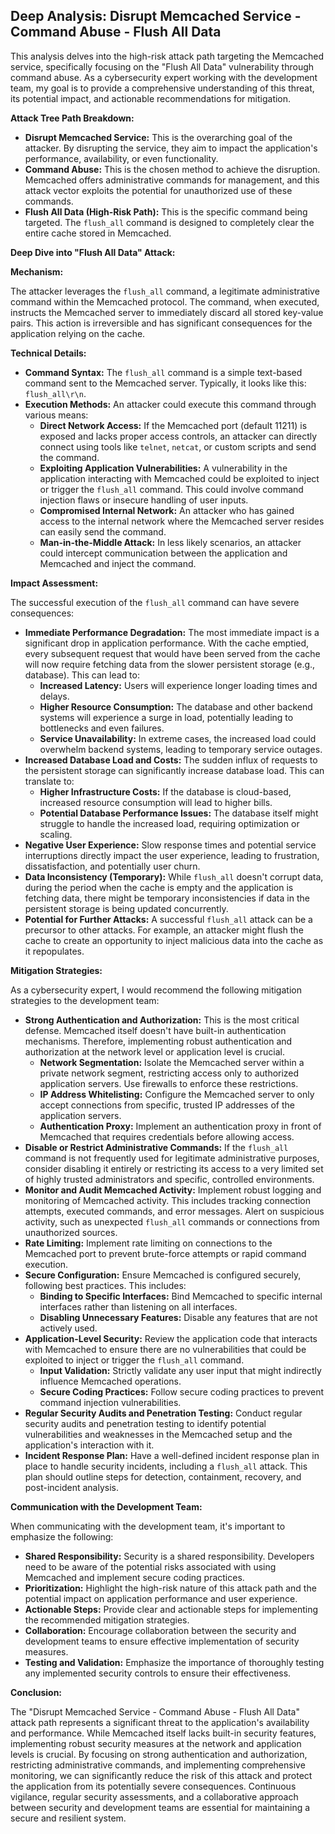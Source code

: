 ## Deep Analysis: Disrupt Memcached Service - Command Abuse - Flush All Data

This analysis delves into the high-risk attack path targeting the Memcached service, specifically focusing on the "Flush All Data" vulnerability through command abuse. As a cybersecurity expert working with the development team, my goal is to provide a comprehensive understanding of this threat, its potential impact, and actionable recommendations for mitigation.

**Attack Tree Path Breakdown:**

* **Disrupt Memcached Service:** This is the overarching goal of the attacker. By disrupting the service, they aim to impact the application's performance, availability, or even functionality.
* **Command Abuse:** This is the chosen method to achieve the disruption. Memcached offers administrative commands for management, and this attack vector exploits the potential for unauthorized use of these commands.
* **Flush All Data (High-Risk Path):** This is the specific command being targeted. The `flush_all` command is designed to completely clear the entire cache stored in Memcached.

**Deep Dive into "Flush All Data" Attack:**

**Mechanism:**

The attacker leverages the `flush_all` command, a legitimate administrative command within the Memcached protocol. The command, when executed, instructs the Memcached server to immediately discard all stored key-value pairs. This action is irreversible and has significant consequences for the application relying on the cache.

**Technical Details:**

* **Command Syntax:** The `flush_all` command is a simple text-based command sent to the Memcached server. Typically, it looks like this: `flush_all\r\n`.
* **Execution Methods:** An attacker could execute this command through various means:
    * **Direct Network Access:** If the Memcached port (default 11211) is exposed and lacks proper access controls, an attacker can directly connect using tools like `telnet`, `netcat`, or custom scripts and send the command.
    * **Exploiting Application Vulnerabilities:**  A vulnerability in the application interacting with Memcached could be exploited to inject or trigger the `flush_all` command. This could involve command injection flaws or insecure handling of user inputs.
    * **Compromised Internal Network:** An attacker who has gained access to the internal network where the Memcached server resides can easily send the command.
    * **Man-in-the-Middle Attack:** In less likely scenarios, an attacker could intercept communication between the application and Memcached and inject the command.

**Impact Assessment:**

The successful execution of the `flush_all` command can have severe consequences:

* **Immediate Performance Degradation:** The most immediate impact is a significant drop in application performance. With the cache emptied, every subsequent request that would have been served from the cache will now require fetching data from the slower persistent storage (e.g., database). This can lead to:
    * **Increased Latency:** Users will experience longer loading times and delays.
    * **Higher Resource Consumption:** The database and other backend systems will experience a surge in load, potentially leading to bottlenecks and even failures.
    * **Service Unavailability:** In extreme cases, the increased load could overwhelm backend systems, leading to temporary service outages.
* **Increased Database Load and Costs:** The sudden influx of requests to the persistent storage can significantly increase database load. This can translate to:
    * **Higher Infrastructure Costs:**  If the database is cloud-based, increased resource consumption will lead to higher bills.
    * **Potential Database Performance Issues:**  The database itself might struggle to handle the increased load, requiring optimization or scaling.
* **Negative User Experience:** Slow response times and potential service interruptions directly impact the user experience, leading to frustration, dissatisfaction, and potentially user churn.
* **Data Inconsistency (Temporary):** While `flush_all` doesn't corrupt data, during the period when the cache is empty and the application is fetching data, there might be temporary inconsistencies if data in the persistent storage is being updated concurrently.
* **Potential for Further Attacks:** A successful `flush_all` attack can be a precursor to other attacks. For example, an attacker might flush the cache to create an opportunity to inject malicious data into the cache as it repopulates.

**Mitigation Strategies:**

As a cybersecurity expert, I would recommend the following mitigation strategies to the development team:

* **Strong Authentication and Authorization:** This is the most critical defense. Memcached itself doesn't have built-in authentication mechanisms. Therefore, implementing robust authentication and authorization at the network level or application level is crucial.
    * **Network Segmentation:** Isolate the Memcached server within a private network segment, restricting access only to authorized application servers. Use firewalls to enforce these restrictions.
    * **IP Address Whitelisting:** Configure the Memcached server to only accept connections from specific, trusted IP addresses of the application servers.
    * **Authentication Proxy:** Implement an authentication proxy in front of Memcached that requires credentials before allowing access.
* **Disable or Restrict Administrative Commands:** If the `flush_all` command is not frequently used for legitimate administrative purposes, consider disabling it entirely or restricting its access to a very limited set of highly trusted administrators and specific, controlled environments.
* **Monitor and Audit Memcached Activity:** Implement robust logging and monitoring of Memcached activity. This includes tracking connection attempts, executed commands, and error messages. Alert on suspicious activity, such as unexpected `flush_all` commands or connections from unauthorized sources.
* **Rate Limiting:** Implement rate limiting on connections to the Memcached port to prevent brute-force attempts or rapid command execution.
* **Secure Configuration:** Ensure Memcached is configured securely, following best practices. This includes:
    * **Binding to Specific Interfaces:**  Bind Memcached to specific internal interfaces rather than listening on all interfaces.
    * **Disabling Unnecessary Features:** Disable any features that are not actively used.
* **Application-Level Security:** Review the application code that interacts with Memcached to ensure there are no vulnerabilities that could be exploited to inject or trigger the `flush_all` command.
    * **Input Validation:**  Strictly validate any user input that might indirectly influence Memcached operations.
    * **Secure Coding Practices:** Follow secure coding practices to prevent command injection vulnerabilities.
* **Regular Security Audits and Penetration Testing:** Conduct regular security audits and penetration testing to identify potential vulnerabilities and weaknesses in the Memcached setup and the application's interaction with it.
* **Incident Response Plan:** Have a well-defined incident response plan in place to handle security incidents, including a `flush_all` attack. This plan should outline steps for detection, containment, recovery, and post-incident analysis.

**Communication with the Development Team:**

When communicating with the development team, it's important to emphasize the following:

* **Shared Responsibility:** Security is a shared responsibility. Developers need to be aware of the potential risks associated with using Memcached and implement secure coding practices.
* **Prioritization:** Highlight the high-risk nature of this attack path and the potential impact on application performance and user experience.
* **Actionable Steps:** Provide clear and actionable steps for implementing the recommended mitigation strategies.
* **Collaboration:** Encourage collaboration between the security and development teams to ensure effective implementation of security measures.
* **Testing and Validation:** Emphasize the importance of thoroughly testing any implemented security controls to ensure their effectiveness.

**Conclusion:**

The "Disrupt Memcached Service - Command Abuse - Flush All Data" attack path represents a significant threat to the application's availability and performance. While Memcached itself lacks built-in security features, implementing robust security measures at the network and application levels is crucial. By focusing on strong authentication and authorization, restricting administrative commands, and implementing comprehensive monitoring, we can significantly reduce the risk of this attack and protect the application from its potentially severe consequences. Continuous vigilance, regular security assessments, and a collaborative approach between security and development teams are essential for maintaining a secure and resilient system.
